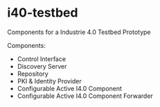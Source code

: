 # i40-testbed
Components for a Industrie 4.0 Testbed Prototype

Components:
- Control Interface
- Discovery Server
- Repository
- PKI & Identity Provider
- Configurable Active I4.0 Component
- Configurable Active I4.0 Component Forwarder
